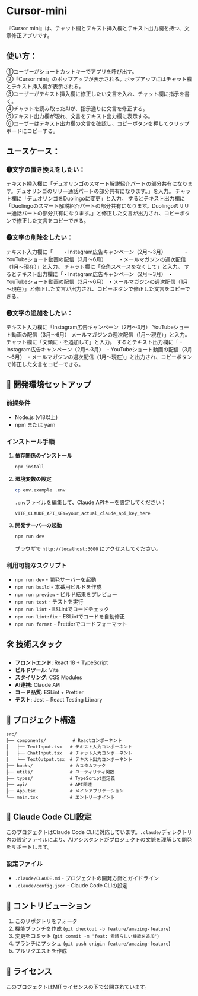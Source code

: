 # Cursor-mini

『Cursor mini』は、チャット欄とテキスト挿入欄とテキスト出力欄を持つ、文章修正アプリです。  

## 使い方：

①ユーザーがショートカットキーでアプリを呼び出す。  
②『Cursor mini』のポップアップが表示される。ポップアップにはチャット欄とテキスト挿入欄が表示される。  
③ユーザーがテキスト挿入欄に修正したい文言を入れ、チャット欄に指示を書く。  
④チャットを読み取ったAIが、指示通りに文言を修正する。  
⑤テキスト出力欄が現れ、文言をテキスト出力欄に表示する。  
⑥ユーザーはテキスト出力欄の文言を確認し、コピーボタンを押してクリップボードにコピーする。  

## ユースケース：  

### ❶文字の置き換えをしたい：  

テキスト挿入欄に「デュオリンゴのスマート解説紹介パートの部分共有になります。デュオリンゴのリリー通話パートの部分共有になります。」を入力。
チャット欄に「デュオリンゴをDuolingoに変更」と入力。
するとテキスト出力欄に「Duolingoのスマート解説紹介パートの部分共有になります。Duolingoのリリー通話パートの部分共有になります。」と修正した文言が出力され、コピーボタンで修正した文言をコピーできる。

### ❷文字の削除をしたい：  
テキスト入力欄に「　　・Instagram広告キャンペーン（2月～3月）
　　　・YouTubeショート動画の配信（3月～6月）
　　・メールマガジンの週次配信（1月～現在）」と入力。
チャット欄に「全角スペースをなくして」と入力。
するとテキスト出力欄に「・Instagram広告キャンペーン（2月～3月）
・YouTubeショート動画の配信（3月～6月）
・メールマガジンの週次配信（1月～現在）」と修正した文言が出力され、コピーボタンで修正した文言をコピーできる。

### ❸文字の追加をしたい：  
テキスト入力欄に「Instagram広告キャンペーン（2月～3月）
YouTubeショート動画の配信（3月～6月）
メールマガジンの週次配信（1月～現在）」と入力。
チャット欄に「文頭に・を追加して」と入力。
するとテキスト出力欄に「・Instagram広告キャンペーン（2月～3月）
・YouTubeショート動画の配信（3月～6月）
・メールマガジンの週次配信（1月～現在）」と出力され、コピーボタンで修正した文言をコピーできる。

## 🚀 開発環境セットアップ

### 前提条件
- Node.js (v18以上)
- npm または yarn

### インストール手順

1. **依存関係のインストール**
   ```bash
   npm install
   ```

2. **環境変数の設定**
   ```bash
   cp env.example .env
   ```
   
   `.env`ファイルを編集して、Claude APIキーを設定してください：
   ```
   VITE_CLAUDE_API_KEY=your_actual_claude_api_key_here
   ```

3. **開発サーバーの起動**
   ```bash
   npm run dev
   ```
   
   ブラウザで `http://localhost:3000` にアクセスしてください。

### 利用可能なスクリプト

- `npm run dev` - 開発サーバーを起動
- `npm run build` - 本番用ビルドを作成
- `npm run preview` - ビルド結果をプレビュー
- `npm run test` - テストを実行
- `npm run lint` - ESLintでコードチェック
- `npm run lint:fix` - ESLintでコードを自動修正
- `npm run format` - Prettierでコードフォーマット

## 🛠️ 技術スタック

- **フロントエンド**: React 18 + TypeScript
- **ビルドツール**: Vite
- **スタイリング**: CSS Modules
- **AI連携**: Claude API
- **コード品質**: ESLint + Prettier
- **テスト**: Jest + React Testing Library

## 📁 プロジェクト構造

```
src/
├── components/          # Reactコンポーネント
│   ├── TextInput.tsx   # テキスト入力コンポーネント
│   ├── ChatInput.tsx   # チャット入力コンポーネント
│   └── TextOutput.tsx  # テキスト出力コンポーネント
├── hooks/              # カスタムフック
├── utils/              # ユーティリティ関数
├── types/              # TypeScript型定義
├── api/                # API関連
├── App.tsx             # メインアプリケーション
└── main.tsx            # エントリーポイント
```

## 🔧 Claude Code CLI設定

このプロジェクトはClaude Code CLIに対応しています。`.claude/`ディレクトリ内の設定ファイルにより、AIアシスタントがプロジェクトの文脈を理解して開発をサポートします。

### 設定ファイル
- `.claude/CLAUDE.md` - プロジェクトの開発方針とガイドライン
- `.claude/config.json` - Claude Code CLIの設定

## 🤝 コントリビューション

1. このリポジトリをフォーク
2. 機能ブランチを作成 (`git checkout -b feature/amazing-feature`)
3. 変更をコミット (`git commit -m 'feat: 素晴らしい機能を追加'`)
4. ブランチにプッシュ (`git push origin feature/amazing-feature`)
5. プルリクエストを作成

## 📄 ライセンス

このプロジェクトはMITライセンスの下で公開されています。
